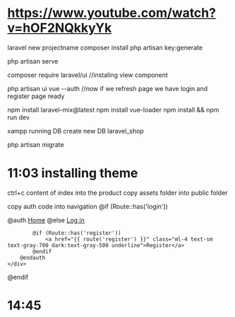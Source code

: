 # https://www.youtube.com/watch?v=hOF2NQkkyYk


laravel new projectname
composer install
php artisan key:generate

php artisan serve

composer require laravel/ui
//instaling view component

php artisan ui vue --auth
//now if we refresh page we have login and register page ready



npm install laravel-mix@latest
npm install vue-loader
npm install && npm run dev


xampp running DB
create new DB laravel_shop

php artisan migrate

# 11:03 installing theme
ctrl+c content of index into the product
copy assets folder into public folder

copy auth code into navigation
@if (Route::has('login'))
    <div class="hidden fixed top-0 right-0 px-6 py-4 sm:block">
        @auth
            <a href="{{ url('/home') }}" class="text-sm text-gray-700 dark:text-gray-500 underline">Home</a>
        @else
            <a href="{{ route('login') }}" class="text-sm text-gray-700 dark:text-gray-500 underline">Log in</a>

            @if (Route::has('register'))
                <a href="{{ route('register') }}" class="ml-4 text-sm text-gray-700 dark:text-gray-500 underline">Register</a>
            @endif
        @endauth
    </div>
@endif

# 14:45